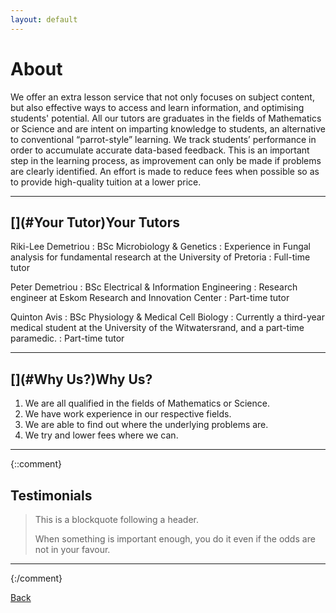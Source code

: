 ```yaml
---
layout: default
---
```


# [](#About)About

We offer an extra lesson service that not only focuses on subject content, but also effective ways to access and learn information, and optimising students' potential. All our tutors are graduates in the fields of Mathematics or Science and are intent on imparting knowledge to students, an alternative to conventional “parrot-style” learning. We track students’ performance in order to accumulate accurate data-based feedback. This is an important step in the learning process, as improvement can only be made if problems are clearly identified. An effort is made to reduce fees when possible so as to provide high-quality tuition at a lower price.

* * *
## [](#Your Tutor)Your Tutors

Riki-Lee Demetriou
: BSc Microbiology & Genetics
: Experience in Fungal analysis for fundamental research at the University of Pretoria
: Full-time tutor

Peter Demetriou
: BSc Electrical & Information Engineering
: Research engineer at Eskom Research and Innovation Center
: Part-time tutor

Quinton Avis
: BSc Physiology & Medical Cell Biology
: Currently a third-year medical student at the University of the Witwatersrand, and a part-time paramedic.
: Part-time tutor


* * *
## [](#Why Us?)Why Us?

1.  We are all qualified in the fields of Mathematics or Science.
2.  We have work experience in our respective fields.
3.  We are able to find out where the underlying problems are.
4.  We try and lower fees where we can.

* * *
{::comment}
## [](Testimonials)Testimonials

> This is a blockquote following a header.
>
> When something is important enough, you do it even if the odds are not in your favour.
* * *
{:/comment}

<a href="javascript:history.back()">Back</a>
